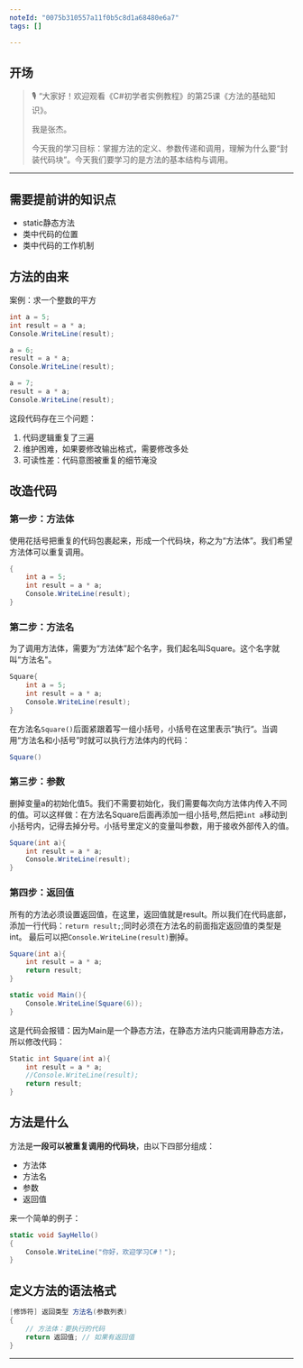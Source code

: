 ```yaml
---
noteId: "0075b310557a11f0b5c8d1a68480e6a7"
tags: []

---
```


## **开场**  

> 🎙️ “大家好！欢迎观看《C#初学者实例教程》的第25课《方法的基础知识》。
> 
> 我是张杰。
> 
> 今天我的学习目标：掌握方法的定义、参数传递和调用，理解为什么要“封装代码块”。今天我们要学习的是方法的基本结构与调用。

---

## 需要提前讲的知识点

- static静态方法
- 类中代码的位置
- 类中代码的工作机制

## 方法的由来

案例：求一个整数的平方

```c# linenums="1"
int a = 5;
int result = a * a;
Console.WriteLine(result);

a = 6;
result = a * a;
Console.WriteLine(result);

a = 7;
result = a * a;
Console.WriteLine(result);
```

这段代码存在三个问题：

1. 代码逻辑重复了三遍
2. 维护困难，如果要修改输出格式，需要修改多处
3. 可读性差：代码意图被重复的细节淹没

## 改造代码

### 第一步：方法体

使用花括号把重复的代码包裹起来，形成一个代码块，称之为“方法体”。我们希望方法体可以重复调用。

```c# linenums="1"
{
    int a = 5;
    int result = a * a;
    Console.WriteLine(result);
}
```

### 第二步：方法名

为了调用方法体，需要为“方法体”起个名字，我们起名叫Square。这个名字就叫“方法名"。

```c# linenums="1"
Square{
    int a = 5;
    int result = a * a;
    Console.WriteLine(result);
}
```
在方法名`Square()`后面紧跟着写一组小括号，小括号在这里表示”执行“。当调用“方法名和小括号”时就可以执行方法体内的代码：

```c# linenums="1"
Square()
```
### 第三步：参数

删掉变量a的初始化值5。我们不需要初始化，我们需要每次向方法体内传入不同的值。可以这样做：在方法名Square后面再添加一组小括号,然后把`int a`移动到小括号内，记得去掉分号。小括号里定义的变量叫参数，用于接收外部传入的值。

```c# linenums="1"
Square(int a){
    int result = a * a;
    Console.WriteLine(result);
}
```

### 第四步：返回值

所有的方法必须设置返回值，在这里，返回值就是result。所以我们在代码底部，添加一行代码：`return result;`;同时必须在方法名的前面指定返回值的类型是int。 最后可以把`Console.WriteLine(result)`删掉。

```c# linenums="1"
Square(int a){
    int result = a * a;
    return result;
}
```


```c# linenums="1"
static void Main(){
    Console.WriteLine(Square(6));
}
```
这是代码会报错：因为Main是一个静态方法，在静态方法内只能调用静态方法，所以修改代码：

```c# linenums="1"
Static int Square(int a){
    int result = a * a;
    //Console.WriteLine(result);
    return result;
}
```

## 方法是什么

方法是**一段可以被重复调用的代码块**，由以下四部分组成：

- 方法体
- 方法名
- 参数
- 返回值

来一个简单的例子：

```csharp
static void SayHello()
{
    Console.WriteLine("你好，欢迎学习C#！");
}
```


## 定义方法的语法格式

```c#
[修饰符] 返回类型 方法名(参数列表)
{
    // 方法体：要执行的代码
    return 返回值; // 如果有返回值
}
```

---

